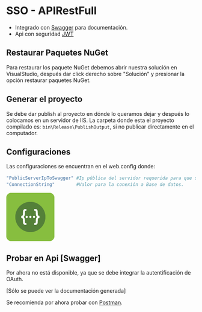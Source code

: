 ![]()
# SSO - APIRestFull

- Integrado con [Swagger](https://swagger.io/) para documentación.
- Api con seguridad [JWT](https://jwt.io/)

## Restaurar Paquetes NuGet
Para restaurar los paquete NuGet debemos abrir nuestra solución en VisualStudio, después dar click derecho sobre "Solución" y presionar la opción restaurar paquetes NuGet.

## Generar el proyecto
Se debe dar publish al proyecto en dónde lo queramos dejar y después lo colocamos en un servidor de IIS. La carpeta donde esta el proyecto compilado es: `bin\Release\PublishOutput`, si no publicar directamente en el computador.

## Configuraciones
Las configuraciones se encuentran en el web.config donde:
```sh
"PublicServerIpToSwagger" #Ip pública del servidor requerida para que swagger funcione correctamente.
"ConnectionString"        #Valor para la conexión a Base de datos.
```


![](./logos/swaggerLogo.png)
## Probar en Api [Swagger]
Por ahora no está disponible, ya que se debe integrar la autentificación de OAuth.

[Sólo se puede ver la documentación generada]

Se recomienda por ahora probar con [Postman](https://www.getpostman.com).
